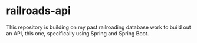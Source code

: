 # railroads-api
This repository is building on my past railroading database work to build out an API, this one, specifically using Spring and Spring Boot.
